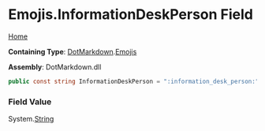 # Emojis\.InformationDeskPerson Field

[Home](../../../README.md)

**Containing Type**: [DotMarkdown](../../README.md)\.[Emojis](../README.md)

**Assembly**: DotMarkdown\.dll

```csharp
public const string InformationDeskPerson = ":information_desk_person:"
```

### Field Value

System\.[String](https://docs.microsoft.com/en-us/dotnet/api/system.string)